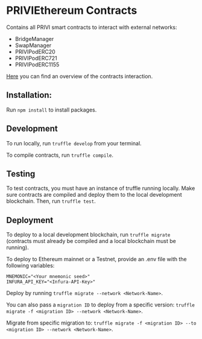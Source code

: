 # PRIVIEthereum Contracts

Contains all PRIVI smart contracts to interact with external networks:

- BridgeManager
- SwapManager
- PRIVIPodERC20
- PRIVIPodERC721
- PRIVIPodERC1155

[Here]('https://github.com/Get-Cache/PRIVIethereum/blob/master/docs/AtomicSwapDiagram.pdf') you can find an overview of the contracts interaction.

## Installation:

Run `npm install` to install packages.

## Development

To run locally, run `truffle develop` from your terminal.

To compile contracts, run `truffle compile`.

## Testing

To test contracts, you must have an instance of truffle running locally. Make sure contracts are compiled and deploy them to the local development blockchain. Then, run `truffle test`.

## Deployment

To deploy to a local development blockchain, run `truffle migrate` (contracts must already be compiled and a local blockchain must be running).

To deploy to Ethereum mainnet or a Testnet, provide an .env file with the following variables:

```
MNEMONIC="<Your mnemonic seed>"
INFURA_API_KEY="<Infura-API-Key>"
```

Deploy by running `truffle migrate --network <Network-Name>`.

You can also pass a `migration ID` to deploy from a specific version: `truffle migrate -f <migration ID> --network <Network-Name>`.

Migrate from specific migration to: `truffle migrate -f <migration ID> --to <migration ID> --network <Network-Name>`.
